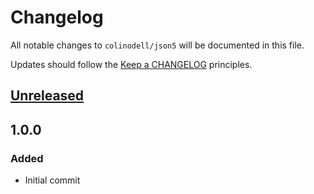 # Changelog

All notable changes to `colinodell/json5` will be documented in this file.

Updates should follow the [Keep a CHANGELOG](http://keepachangelog.com/) principles.

## [Unreleased][unreleased]

## 1.0.0
### Added
 - Initial commit

[unreleased]: https://github.com/thephpleague/commonmark/compare/1.0.0...HEAD
